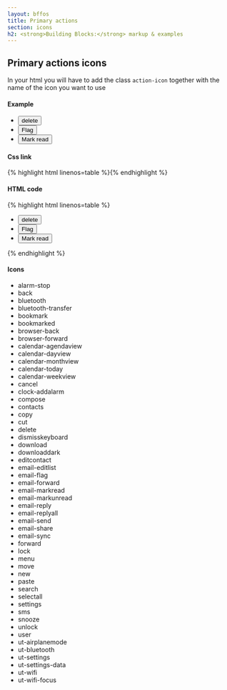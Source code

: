 ```yaml
---
layout: bffos
title: Primary actions
section: icons
h2: <strong>Building Blocks:</strong> markup & examples
---
```


## Primary actions icons

In your html you will have to add the class `action-icon` together with the name of the icon you want to use

<div>
  <h4>Example</h4>
  <section class="example icons">
    <div role="toolbar">
      <ul>
        <li><button class="action-icon delete">delete</button></li>
        <li><button class="action-icon email-flag">Flag</button></li>
        <li><button class="action-icon email-markread">Mark read</button></li>
      </ul>
    </div>
  </section>

  <h4>Css link</h4>
  {% highlight html linenos=table %}<link href="(your styles folder)/icons/styles/action_icons.css" rel="stylesheet" type="text/css">{% endhighlight %}

  <h4>HTML code</h4>
  {% highlight html linenos=table %}<div role="toolbar">
  <ul>
    <li><button class="action-icon delete">delete</button></li>
    <li><button class="action-icon email-flag">Flag</button></li>
    <li><button class="action-icon email-markread">Mark read</button></li>
  </ul>
</div>{% endhighlight %}

  <h4>Icons</h4>
  <section class="example icons">
    <ul>
      <li class="action-icon alarm-stop"><span>alarm-stop</span></li>
      <li class="action-icon back"><span>back</span></li>
      <li class="action-icon bluetooth"><span>bluetooth</span></li>
      <li class="action-icon bluetooth-transfer"><span>bluetooth-transfer</span></li>
      <li class="action-icon bookmark"><span>bookmark</span></li>
      <li class="action-icon bookmarked"><span>bookmarked</span></li>
      <li class="action-icon browser-back"><span>browser-back</span></li>
      <li class="action-icon browser-forward"><span>browser-forward</span></li>
      <li class="action-icon calendar-agendaview"><span>calendar-agendaview</span></li>
      <li class="action-icon calendar-dayview"><span>calendar-dayview</span></li>
      <li class="action-icon calendar-monthview"><span>calendar-monthview</span></li>
      <li class="action-icon calendar-today"><span>calendar-today</span></li>
      <li class="action-icon calendar-weekview"><span>calendar-weekview</span></li>
      <li class="action-icon cancel"><span>cancel</span></li>
      <li class="action-icon clock-addalarm"><span>clock-addalarm</span></li>
      <li class="action-icon compose"><span>compose</span></li>
      <li class="action-icon contacts"><span>contacts</span></li>
      <li class="action-icon copy"><span>copy</span></li>
      <li class="action-icon cut"><span>cut</span></li>
      <li class="action-icon delete"><span>delete</span></li>
      <li class="action-icon dismisskeyboard"><span>dismisskeyboard</span></li>
      <li class="action-icon download"><span>download</span></li>
      <li class="action-icon downloaddark"><span>downloaddark</span></li>
      <li class="action-icon editcontact"><span>editcontact</span></li>
      <li class="action-icon email-editlist"><span>email-editlist</span></li>
      <li class="action-icon email-flag"><span>email-flag</span></li>
      <li class="action-icon email-forward"><span>email-forward</span></li>
      <li class="action-icon email-markread"><span>email-markread</span></li>
      <li class="action-icon email-markunread"><span>email-markunread</span></li>
      <li class="action-icon email-reply"><span>email-reply</span></li>
      <li class="action-icon email-replyall"><span>email-replyall</span></li>
      <li class="action-icon email-send"><span>email-send</span></li>
      <li class="action-icon email-share"><span>email-share</span></li>
      <li class="action-icon email-sync"><span>email-sync</span></li>
      <li class="action-icon forward"><span>forward</span></li>
      <li class="action-icon lock"><span>lock</span></li>
      <li class="action-icon menu"><span>menu</span></li>
      <li class="action-icon move"><span>move</span></li>
      <li class="action-icon new"><span>new</span></li>
      <li class="action-icon paste"><span>paste</span></li>
      <li class="action-icon search"><span>search</span></li>
      <li class="action-icon selectall"><span>selectall</span></li>
      <li class="action-icon settings"><span>settings</span></li>
      <li class="action-icon sms"><span>sms</span></li>
      <li class="action-icon snooze"><span>snooze</span></li>
      <li class="action-icon unlock"><span>unlock</span></li>
      <li class="action-icon user"><span>user</span></li>
      <li class="action-icon ut-airplanemode"><span>ut-airplanemode</span></li>
      <li class="action-icon ut-bluetooth"><span>ut-bluetooth</span></li>
      <li class="action-icon ut-settings"><span>ut-settings</span></li>
      <li class="action-icon ut-settings-data"><span>ut-settings-data</span></li>
      <li class="action-icon ut-wifi"><span>ut-wifi</span></li>
      <li class="action-icon ut-wifi-focus"><span>ut-wifi-focus</span></li>
    </ul>
  </section>
</div>

